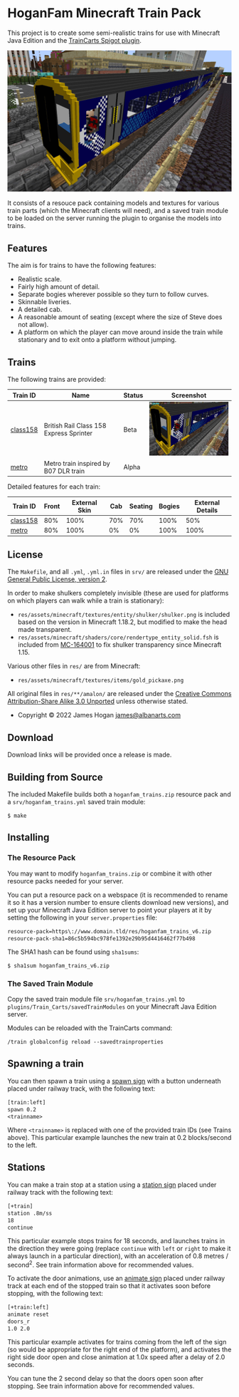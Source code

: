 HoganFam Minecraft Train Pack
=============================

This project is to create some semi-realistic trains for use with Minecraft
Java Edition and the [TrainCarts Spigot plugin].

![Screenshot](docs/screenshot.jpg)

It consists of a resouce pack containing models and textures for various train
parts (which the Minecraft clients will need), and a saved train module to be
loaded on the server running the plugin to organise the models into trains.


Features
--------

The aim is for trains to have the following features:
 - Realistic scale.
 - Fairly high amount of detail.
 - Separate bogies wherever possible so they turn to follow curves.
 - Skinnable liveries.
 - A detailed cab.
 - A reasonable amount of seating (except where the size of Steve does not
   allow).
 - A platform on which the player can move around inside the train while
   stationary and to exit onto a platform without jumping.


Trains
------

The following trains are provided:

Train ID    | Name                                      | Status        | Screenshot
------------|-------------------------------------------|---------------|------------
[class158]  | British Rail Class 158 Express Sprinter   | Beta          | ![class158](docs/class158.jpg)
[metro]     | Metro train inspired by B07 DLR train     | Alpha         |

[class158]: ./docs/class158.md
[metro]: ./docs/metro.md

Detailed features for each train:

Train ID   | Front | External Skin | Cab | Seating | Bogies | External Details
-----------|-------|---------------|-----|---------|--------|------------------
[class158] | 80%   | 100%          | 70% | 70%     | 100%   |  50%
[metro]    | 80%   | 100%          |  0% |  0%     | 100%   | 100%


License 
-------

The `Makefile`, and all `.yml`, `.yml.in` files in `srv/` are released under
the [GNU General Public License, version 2].

In order to make shulkers completely invisible (these are used for platforms on
which players can walk while a train is stationary):
 - `res/assets/minecraft/textures/entity/shulker/shulker.png` is included based
   on the version in Minecraft 1.18.2, but modified to make the head made
   transparent.
 - `res/assets/minecraft/shaders/core/rendertype_entity_solid.fsh` is included
   from [MC-164001](https://bugs.mojang.com/browse/MC-164001) to fix shulker
   transparency since Minecraft 1.15.

Various other files in `res/` are from Minecraft:
 - `res/assets/minecraft/textures/items/gold_pickaxe.png`

All original files in `res/**/amalon/` are released under the [Creative Commons
Attribution-Share Alike 3.0 Unported] unless otherwise stated.
 - Copyright © 2022 James Hogan <james@albanarts.com>


Download
--------

Download links will be provided once a release is made.


Building from Source
--------------------

The included Makefile builds both a `hoganfam_trains.zip` resource pack and a
`srv/hoganfam_trains.yml` saved train module:

```shell
$ make
```


Installing
----------

### The Resource Pack

You may want to modify `hoganfam_trains.zip` or combine it with other resource
packs needed for your server.

You can put a resource pack on a webspace (it is recommended to rename it so it
has a version number to ensure clients download new versions), and set up your
Minecraft Java Edition server to point your players at it by setting the
following in your `server.properties` file:

```
resource-pack=https\://www.domain.tld/res/hoganfam_trains_v6.zip
resource-pack-sha1=86c5b594bc978fe1392e29b95d4416462f77b498
```

The SHA1 hash can be found using `sha1sums`:

```shell
$ sha1sum hoganfam_trains_v6.zip
```

### The Saved Train Module

Copy the saved train module file `srv/hoganfam_trains.yml` to
`plugins/Train_Carts/savedTrainModules` on your Minecraft Java Edition server.

Modules can be reloaded with the TrainCarts command:

```
/train globalconfig reload --savedtrainproperties
```


Spawning a train
----------------

You can then spawn a train using a [spawn
sign](https://wiki.traincarts.net/p/TrainCarts/Signs/Spawner) with a button
underneath placed under railway track, with the following text:
```
[train:left]
spawn 0.2
<trainname>
```

Where `<trainname>` is replaced with one of the provided train IDs (see Trains
above). This particular example launches the new train at 0.2 blocks/second to
the left.


Stations
--------

You can make a train stop at a station using a [station
sign](https://wiki.traincarts.net/p/TrainCarts/Signs/Station) placed under
railway track with the following text:
```
[+train]
station .8m/ss
18
continue
```

This particular example stops trains for 18 seconds, and launches trains in the
direction they were going (replace `continue` with `left` or `right` to make it
always launch in a particular direction), with an acceleration of 0.8 metres /
second<sup>2</sup>. See train information above for recommended values.

To activate the door animations, use an [animate
sign](https://wiki.traincarts.net/p/TrainCarts/Signs/Animate) placed under
railway track at each end of the stopped train so that it activates soon before
stopping, with the following text:
```
[+train:left]
animate reset
doors_r
1.0 2.0
```

This particular example activates for trains coming from the left of the sign
(so would be appropriate for the right end of the platform), and activates the
right side door open and close animation at 1.0x speed after a delay of 2.0
seconds.

You can tune the 2 second delay so that the doors open soon after stopping. See
train information above for recommended values.


[TrainCarts Spigot plugin]: https://www.spigotmc.org/resources/traincarts.39592/
[TC Coasters Spigot plugin]: https://www.spigotmc.org/resources/tc-coasters.59583/
[GNU General Public License, version 2]: https://www.gnu.org/licenses/old-licenses/gpl-2.0.html
[Creative Commons Attribution-Share Alike 3.0 Unported]: https://creativecommons.org/licenses/by-sa/3.0/
